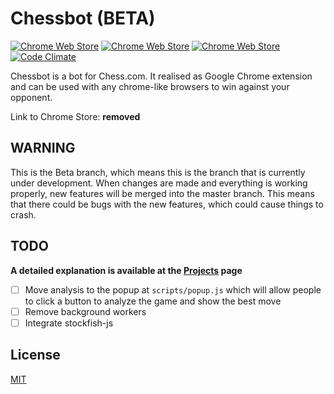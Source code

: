 # Chessbot (BETA)
[![Chrome Web Store](https://img.shields.io/chrome-web-store/d/dokkeahnmkbkoijcglpddnkjeipgepcm.svg?maxAge=2592000)](https://chrome.google.com/webstore/detail/chesscom-bot/dokkeahnmkbkoijcglpddnkjeipgepcm)
[![Chrome Web Store](https://img.shields.io/chrome-web-store/v/dokkeahnmkbkoijcglpddnkjeipgepcm.svg?maxAge=2592000?style=plastic)](https://chrome.google.com/webstore/detail/chesscom-bot/dokkeahnmkbkoijcglpddnkjeipgepcm)
[![Chrome Web Store](https://img.shields.io/chrome-web-store/rating/dokkeahnmkbkoijcglpddnkjeipgepcm.svg?maxAge=2592000?style=plastic)](https://chrome.google.com/webstore/detail/chesscom-bot/dokkeahnmkbkoijcglpddnkjeipgepcm)
[![Code Climate](https://codeclimate.com/github/recoders/chessbot/badges/gpa.svg)](https://codeclimate.com/github/recoders/chessbot)

Chessbot is a bot for Chess.com. It realised as Google Chrome extension and can be used 
with any chrome-like browsers to win against your opponent.

Link to Chrome Store:  **removed**

## WARNING

This is the Beta branch, which means this is the branch that is currently under development. When changes are made and everything is working properly, new features will be merged into the master branch. This means that there could be bugs with the new features, which could cause things to crash.

## TODO

**A detailed explanation is available at the [Projects](https://github.com/recoders/chessbot/projects) page**

- [ ] Move analysis to the popup at `scripts/popup.js` which will allow people to click a button to analyze the game and show the best move
- [ ] Remove background workers
- [ ] Integrate stockfish-js

## License
[MIT](http://opensource.org/licenses/MIT)
